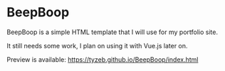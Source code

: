 # BeepBoop

BeepBoop is a simple HTML template that I will use for my portfolio site.

It still needs some work, I plan on using it with Vue.js later on.

Preview is available:
https://tyzeb.github.io/BeepBoop/index.html
